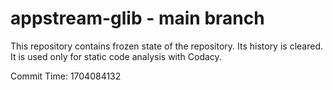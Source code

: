 # appstream-glib - main branch

This repository contains frozen state of the repository.
Its history is cleared. It is used only for static code
analysis with Codacy.

Commit Time: 1704084132